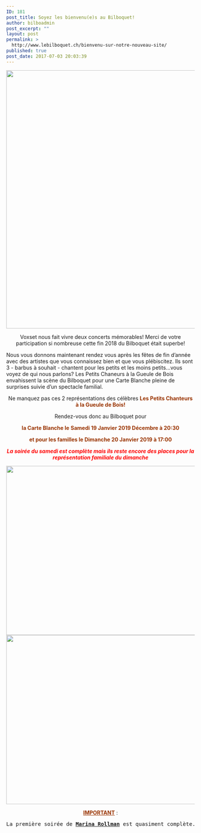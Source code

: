 ```yaml
---
ID: 181
post_title: Soyez les bienvenu(e)s au Bilboquet!
author: bilboadmin
post_excerpt: ""
layout: post
permalink: >
  http://www.lebilboquet.ch/bienvenu-sur-notre-nouveau-site/
published: true
post_date: 2017-07-03 20:03:39
---
```

<p style="text-align: center;"><img class="aligncenter wp-image-1489 size-full" src="http://www.lebilboquet.ch/wp-content/uploads/2017/07/126AC2F0-A9A0-404E-A93F-22EDCF2DA0DE.jpeg" alt="" width="1218" height="690" /></p>
<p style="text-align: center;">Voxset nous fait vivre deux concerts mémorables! Merci de votre participation si nombreuse cette fin 2018 du Bilboquet était superbe!</p>
Nous vous donnons maintenant rendez vous après les fêtes de fin d’année avec des artistes que vous connaissez bien et que vous plébiscitez. Ils sont 3 - barbus à souhait - chantent pour les petits et les moins petits...vous voyez de qui nous parlons? Les Petits Chaneurs à la Gueule de Bois envahissent la scène du Bilboquet pour une Carte Blanche pleine de surprises suivie d’un spectacle familial.
<p style="text-align: center;">Ne manquez pas ces 2 représentations des célèbres <strong><span style="color: #993300;">Les Petits Chanteurs à la Gueule de Bois</span><span style="color: #993300;">!</span></strong></p>
<p style="text-align: center;">Rendez-vous donc au Bilboquet pour</p>
<p style="text-align: center;"><strong><span style="color: #993300;">la Carte Blanche le</span></strong> <span style="color: #993300;"><strong>Sam</strong><strong>edi 19 Janvier 2019 Décembre à 20:30 </strong></span></p>
<p style="text-align: center;"><span style="color: #993300;"><strong>et pour les familles le Dimanche 20 Janvier 2019 à 17:00</strong></span></p>
<p style="text-align: center;"><span style="color: #ff0000;"><strong><em>La soirée du samedi est complète mais ils reste encore des places pour la représentation familiale du dimanche</em></strong></span></p>
<img class="aligncenter wp-image-1071 size-full" src="http://www.lebilboquet.ch/wp-content/uploads/2018/06/Page8-1.jpg" alt="" width="1279" height="452" />

<img class="aligncenter wp-image-1072 size-full" src="http://www.lebilboquet.ch/wp-content/uploads/2018/06/Page9-1.jpg" alt="" width="1279" height="452" />
<p style="text-align: center;"><span style="color: #993300;"><b><u>IMPORTANT</u></b></span> :</p>

<pre>La première soirée de <b><u>Marina Rollman</u></b> est quasiment complète. Comme pour Voxset, votre Bilboquet vous propose une soirée supplémentaire <b><u>le samedi 16 Mars 2018 à 20:30</u></b>.</pre>
&nbsp;